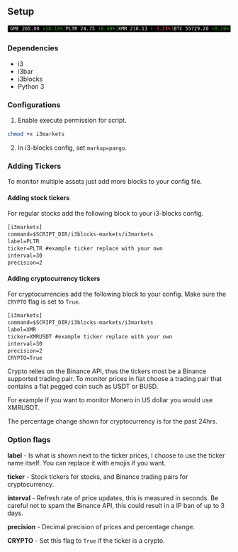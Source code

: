 ## Setup

![Screen shot](./i3markets.png)

### Dependencies
* i3
* i3bar
* i3blocks
* Python 3
### Configurations
1. Enable execute permission for script.
```sh
chmod +x i3markets
```
2. In i3-blocks config, set `markup=pango`.
###  Adding Tickers 
To monitor multiple assets just add more blocks to your config file.
#### Adding stock tickers
For regular stocks add the following block to your i3-blocks config.
```
[i3markets]
command=$SCRIPT_DIR/i3blocks-markets/i3markets 
label=PLTR 
ticker=PLTR #example ticker replace with your own
interval=30
precision=2
```
#### Adding cryptocurrency tickers
For cryptocurrencies add the following block to your config. Make sure the `CRYPTO` flag is set to `True`.
```
[i3markets]
command=$SCRIPT_DIR/i3blocks-markets/i3markets
label=XMR
ticker=XMRUSDT #example ticker replace with your own
interval=30
precision=2
CRYPTO=True
```
Crypto relies on the Binance API, thus the tickers most be a Binance supported trading pair. To monitor prices in fiat choose a trading pair that contains a fiat pegged coin such as USDT or BUSD.

For example if you want to monitor Monero in US dollar you would use XMRUSDT.

The percentage change shown for cryptocurrency is for the past 24hrs.
### Option flags
**label** -  Is what is shown next to the ticker prices, I choose to use the ticker name itself. You can replace it with emojis if you want.

**ticker** - Stock tickers for stocks, and Binance trading pairs for cryptocurrency.

**interval** - Refresh rate of price updates, this is measured in seconds. Be careful not to spam the Binance API, this could 
result in a IP ban of up to 3 days.

**precision** - Decimal precision of prices and percentage change.

**CRYPTO** - Set this flag to ``True`` if the ticker is a crypto.
